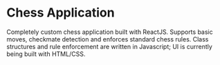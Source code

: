 # Chess Application
Completely custom chess application built with ReactJS. Supports basic moves, checkmate detection and enforces standard chess rules. Class structures and rule enforcement are written in Javascript; UI is currently being built with HTML/CSS.
